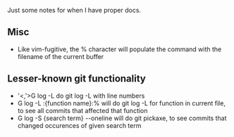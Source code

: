 Just some notes for when I have proper docs.

## Misc
* Like vim-fugitive, the % character will populate the command with the filename of the current buffer

## Lesser-known git functionality
* '<,'>G log -L do git log -L with line numbers
* G log -L :{function name}:% will do git log -L for function in current file, to see all commits that affected that function
* G log -S {search term} --oneline will do git pickaxe, to see commits that changed occurences of given search term
